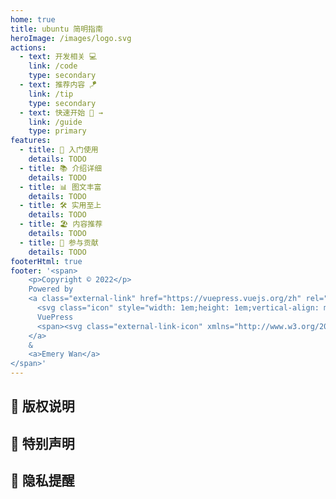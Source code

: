```yaml
---
home: true
title: ubuntu 简明指南
heroImage: /images/logo.svg
actions:
  - text: 开发相关 💻
    link: /code
    type: secondary
  - text: 推荐内容 🪁
    link: /tip
    type: secondary
  - text: 快速开始 👏 →
    link: /guide
    type: primary
features:
  - title: 🌱 入门使用
    details: TODO
  - title: 📚 介绍详细
    details: TODO
  - title: 📊 图文丰富
    details: TODO
  - title: 🛠 实用至上
    details: TODO
  - title: 🏖 内容推荐
    details: TODO
  - title: 🙌 参与贡献
    details: TODO
footerHtml: true
footer: '<span>
    <p>Copyright © 2022</p>
    Powered by
    <a class="external-link" href="https://vuepress.vuejs.org/zh" rel="noopener noreferrer" target="_blank">
      <svg class="icon" style="width: 1em;height: 1em;vertical-align: middle;fill: currentColor;overflow: hidden;" viewBox="0 0 1024 1024" version="1.1" xmlns="http://www.w3.org/2000/svg" p-id="6272"><path d="M512 288.06l-110.98-192.22h-158.86L512 563.22 781.84 95.84h-158.86L512 288.06zM818.8 95.84L512 627.22 205.2 95.84H31.48L512 928.16 992.52 95.84H818.8z" p-id="6273"></path></svg>
      VuePress
      <span><svg class="external-link-icon" xmlns="http://www.w3.org/2000/svg" aria-hidden="true" focusable="false" x="0px" y="0px" viewBox="0 0 100 100" width="10" height="10"><path fill="currentColor" d="M18.8,85.1h56l0,0c2.2,0,4-1.8,4-4v-32h-8v28h-48v-48h28v-8h-32l0,0c-2.2,0-4,1.8-4,4v56C14.8,83.3,16.6,85.1,18.8,85.1z"></path><polygon fill="currentColor" points="45.7,48.7 51.3,54.3 77.2,28.5 77.2,37.2 85.2,37.2 85.2,14.9 62.8,14.9 62.8,22.9 71.5,22.9"></polygon></svg><span class="external-link-icon-sr-only">open in new window</span></span>
    </a>
    &
    <a>Emery Wan</a>
</span>'
---
```


## 📖 版权说明

## 🎈 特别声明

## 🔔 隐私提醒

